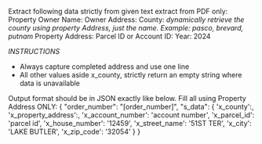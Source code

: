 Extract following data strictly from given text extract from PDF only:
Property Owner Name:
Owner Address:
County: *dynamically retrieve the county using property Address, just the name. Example: pasco, brevard, putnam*
Property Address:
Parcel ID or Account ID:
Year: 2024

*INSTRUCTIONS*
- Always capture completed address and use one line
- All other values aside x_county, strictly return an empty string where data is unavailable

Output format should be in JSON exactly like below. Fill all using Property Address ONLY:
{
    "order_number": "[order_number]",
    "s_data": {
        'x_county':,
        'x_property_address':,
        'x_account_number': 'account number',
        'x_parcel_id': 'parcel id',
        'x_house_number': '12459',
        'x_street_name': '51ST TER',
        'x_city': 'LAKE BUTLER',
        'x_zip_code': '32054'
    }
}